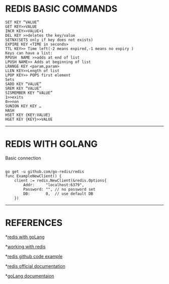 # REDIS BASIC COMMANDS
```
SET KEY “VALUE”
GET KEY>>VALUE	
INCR KEY>>VALUE+1
DEL KEY >>deletes the key/value
SETNX(SETS only if key does not exists)
EXPIRE KEY <TIME in seconds>
TTL KEY>> Time left(-2 means expired,-1 means no expiry )
Keys can have a list:
RPUSH  NAME >>adds at end of list
LPUSH NAME>> Adds at beginning of list
LRANGE KEY <param,param> 
LLEN KEY>>Length of list
LPOP KEY>> POPS first element
Sets
SADD KEY “VALUE”
SREM KEY “VALUE”
SISMEMBER KEY “VALUE”
1>>exits
0>>non
SUNION KEY KEY …
HASH
HSET KEY {KEY:VALUE}
HGET KEY {KEY}>>VALUE
```
______________________________________________________________________________
# REDIS WITH GOLANG
Basic connection
```golang

go get -u github.com/go-redis/redis
func ExampleNewClient() {
	client := redis.NewClient(&redis.Options{
		Addr:     "localhost:6379",
		Password: "", // no password set
		DB:       0,  // use default DB
	})
```
______________________________________________________________________________
# REFERENCES
*[redis with goLang]

*[working with redis]

*[redis github code example]

*[redis official documentation]

*[goLang documentaion]


[redis with goLang]:https://golangme.com/blog/how-to-use-redis-with-golang/

[working with redis]:https://www.alexedwards.net/blog/working-with-redis

[redis github code example]:https://github.com/go-redis/redis

[redis official documentation]:http://try.redis.io/

[goLang documentaion]:https://godoc.org/gopkg.in/redis.v3






 












 







  
  
   
